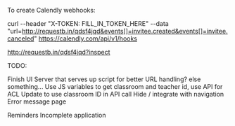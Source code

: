 To create Calendly webhooks:

curl --header "X-TOKEN: FILL_IN_TOKEN_HERE" --data "url=http://requestb.in/qdsf4jqd&events[]=invitee.created&events[]=invitee.canceled" https://calendly.com/api/v1/hooks

http://requestb.in/qdsf4jqd?inspect


TODO:

Finish UI
Server that serves up script for better URL handling? else something...
Use JS variables to get classroom and teacher id, use API for ACL
Update to use classroom ID in API call
Hide / integrate with navigation
Error message page

Reminders
Incomplete application
